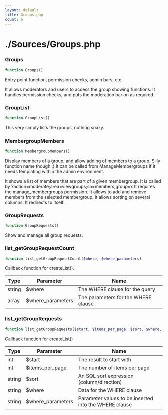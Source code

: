 ```yaml
---
layout: default
title: Groups.php
count: 6
---
```


# ./Sources/Groups.php

### Groups

```php
function Groups()
```
Entry point function, permission checks, admin bars, etc.

It allows moderators and users to access the group showing functions.
It handles permission checks, and puts the moderation bar on as required.

### GroupList

```php
function GroupList()
```
This very simply lists the groups, nothing snazy.



### MembergroupMembers

```php
function MembergroupMembers()
```
Display members of a group, and allow adding of members to a group. Silly function name though ;)
It can be called from ManageMembergroups if it needs templating within the admin environment.

It shows a list of members that are part of a given membergroup.
It is called by ?action=moderate;area=viewgroups;sa=members;group=x
It requires the manage_membergroups permission.
It allows to add and remove members from the selected membergroup.
It allows sorting on several columns.
It redirects to itself.

### GroupRequests

```php
function GroupRequests()
```
Show and manage all group requests.



### list_getGroupRequestCount

```php
function list_getGroupRequestCount($where, $where_parameters)
```
Callback function for createList().



Type|Parameter|Name
---|---|---
string|$where|The WHERE clause for the query
array|$where_parameters|The parameters for the WHERE clause
### list_getGroupRequests

```php
function list_getGroupRequests($start, $items_per_page, $sort, $where, $where_parameters)
```
Callback function for createList()



Type|Parameter|Name
---|---|---
int|$start|The result to start with
int|$items_per_page|The number of items per page
string|$sort|An SQL sort expression (column/direction)
string|$where|Data for the WHERE clause
string|$where_parameters|Parameter values to be inserted into the WHERE clause
